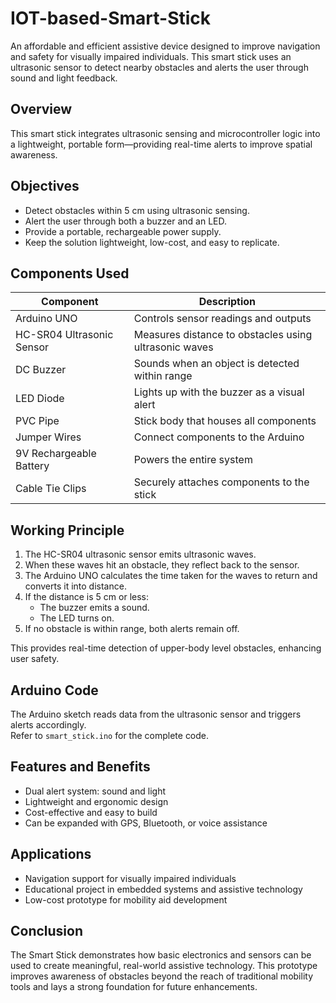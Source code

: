 # IOT-based-Smart-Stick


An affordable and efficient assistive device designed to improve navigation and safety for visually impaired individuals. This smart stick uses an ultrasonic sensor to detect nearby obstacles and alerts the user through sound and light feedback.

## Overview

This smart stick integrates ultrasonic sensing and microcontroller logic into a lightweight, portable form—providing real-time alerts to improve spatial awareness.

## Objectives

- Detect obstacles within 5 cm using ultrasonic sensing.
- Alert the user through both a buzzer and an LED.
- Provide a portable, rechargeable power supply.
- Keep the solution lightweight, low-cost, and easy to replicate.

## Components Used

| Component                 | Description                                                       |
|--------------------------|-------------------------------------------------------------------|
| Arduino UNO              | Controls sensor readings and outputs                             |
| HC-SR04 Ultrasonic Sensor| Measures distance to obstacles using ultrasonic waves             |
| DC Buzzer                | Sounds when an object is detected within range                    |
| LED Diode                | Lights up with the buzzer as a visual alert                       |
| PVC Pipe                 | Stick body that houses all components                             |
| Jumper Wires             | Connect components to the Arduino                                 |
| 9V Rechargeable Battery  | Powers the entire system                                          |
| Cable Tie Clips          | Securely attaches components to the stick                         |

## Working Principle

1. The HC-SR04 ultrasonic sensor emits ultrasonic waves.
2. When these waves hit an obstacle, they reflect back to the sensor.
3. The Arduino UNO calculates the time taken for the waves to return and converts it into distance.
4. If the distance is 5 cm or less:
   - The buzzer emits a sound.
   - The LED turns on.
5. If no obstacle is within range, both alerts remain off.

This provides real-time detection of upper-body level obstacles, enhancing user safety.

## Arduino Code

The Arduino sketch reads data from the ultrasonic sensor and triggers alerts accordingly.  
Refer to `smart_stick.ino` for the complete code.

## Features and Benefits

- Dual alert system: sound and light
- Lightweight and ergonomic design
- Cost-effective and easy to build
- Can be expanded with GPS, Bluetooth, or voice assistance

## Applications

- Navigation support for visually impaired individuals
- Educational project in embedded systems and assistive technology
- Low-cost prototype for mobility aid development

## Conclusion

The Smart Stick demonstrates how basic electronics and sensors can be used to create meaningful, real-world assistive technology. This prototype improves awareness of obstacles beyond the reach of traditional mobility tools and lays a strong foundation for future enhancements.


